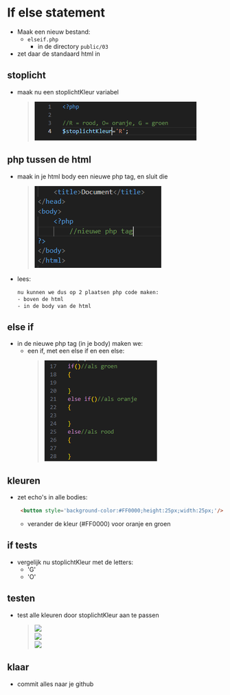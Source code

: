 # If else statement

- Maak een nieuw bestand:
    - `elseif.php` 
        - in de directory `public/03`
- zet daar de standaard html in

## stoplicht

- maak nu een stoplichtKleur variabel
    >![](img/stoplicht.PNG)


## php tussen de html

- maak in je html body een nieuwe php tag, en sluit die
    >![](img/phptaginbody.PNG)

- lees:
    ```
    nu kunnen we dus op 2 plaatsen php code maken:
    - boven de html
    - in de body van de html
    ```
## else if

- in de nieuwe php tag (in je body) maken we:
    - een if, met een else if en een else:
        >![](img/elseif.PNG)


## kleuren
- zet echo's in alle bodies:
   ```Html
    <button style='background-color:#FF0000;height:25px;width:25px;'/>
    ```
    - verander de kleur (#FF0000) voor oranje en groen


## if tests

- vergelijk nu stoplichtKleur met de letters:
    - 'G'
    - 'O'

## testen

- test alle kleuren door stoplichtKleur aan te passen

    >![](img/rood.PNG)  
    >![](img/oranje.PNG)  
    >![](img/groen.PNG)
    
## klaar
- commit alles naar je github

